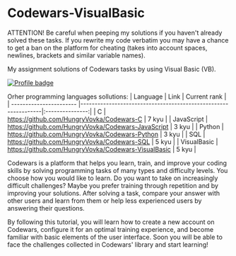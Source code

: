 # Codewars-VisualBasic
ATTENTION! Be careful when peeping my solutions if you haven't already solved these tasks. If you rewrite my code verbatim you may have a chance to get a ban on the platform for cheating (takes into account spaces, newlines, brackets and similar variable names).

My assignment solutions of Codewars tasks by using Visual Basic (VB).

[![Profile badge](https://www.codewars.com/users/HungryVovka/badges/large)](https://www.codewars.com/users/HungryVovka)

Orher programming languages sollutions:
| Language                | Link                                                           |  Current rank   |
| ----------------------- |----------------------------------------------------------------|:---------------:|
| С                       | https://github.com/HungryVovka/Codewars-C                      | 7 kyu           |
| JavaScript              | https://github.com/HungryVovka/Codewars-JavaScript             | 3 kyu           |
| Python                  | https://github.com/HungryVovka/Codewars-Python                 | 3 kyu           |
| SQL                     | https://github.com/HungryVovka/Codewars-SQL                    | 5 kyu           |
| VisualBasic             | https://github.com/HungryVovka/Codewars-VisualBasic            | 5 kyu           |

Codewars is a platform that helps you learn, train, and improve your coding skills by solving programming tasks of many types and difficulty levels. You choose how you would like to learn. Do you want to take on increasingly difficult challenges? Maybe you prefer training through repetition and by improving your solutions. After solving a task, compare your answer with other users and learn from them or help less experienced users by answering their questions.

By following this tutorial, you will learn how to create a new account on Codewars, configure it for an optimal training experience, and become familiar with basic elements of the user interface. Soon you will be able to face the challenges collected in Codewars' library and start learning!
